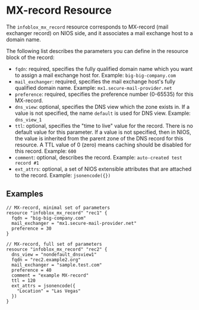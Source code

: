 # MX-record Resource

The `infoblox_mx_record` resource corresponds to MX-record (mail exchanger record) on NIOS side,
and it associates a mail exchange host to a domain name.

The following list describes the parameters you can define in the resource block of the record:

* `fqdn`: required, specifies the fully qualified domain name which you want to assign a mail exchange host for. Example: `big-big-company.com`
* `mail_exchanger`: required, specifies the mail exchange host's fully qualified domain name. Example: `mx1.secure-mail-provider.net`
* `preference`: required, specifies the preference number (0-65535) for this MX-record.
* `dns_view`: optional, specifies the DNS view which the zone exists in. If a value is not specified, the name `default` is used for DNS view. Example: `dns_view_1`
* `ttl`: optional, specifies the "time to live" value for the record. There is no default value for this parameter. If a value is not specified, then in NIOS, the value is inherited from the parent zone of the DNS record for this resource. A TTL value of 0 (zero) means caching should be disabled for this record. Example: `600`
* `comment`: optional, describes the record. Example: `auto-created test record #1`
* `ext_attrs`: optional, a set of NIOS extensible attributes that are attached to the record. Example: `jsonencode({})`

## Examples

```hcl
// MX-record, minimal set of parameters
resource "infoblox_mx_record" "rec1" {
  fqdn = "big-big-company.com"
  mail_exchanger = "mx1.secure-mail-provider.net"
  preference = 30
}

// MX-record, full set of parameters
resource "infoblox_mx_record" "rec2" {
  dns_view = "nondefault_dnsview1"
  fqdn = "rec2.example2.org"
  mail_exchanger = "sample.test.com"
  preference = 40
  comment = "example MX-record"
  ttl = 120
  ext_attrs = jsonencode({
    "Location" = "Las Vegas"
  })
}
```
